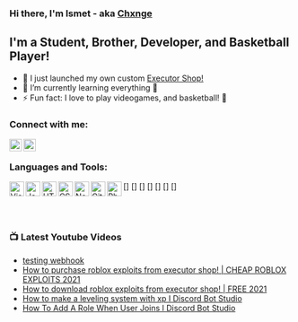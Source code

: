 ### Hi there, I'm Ismet - aka [Chxnge][website]

## I'm a Student, Brother, Developer, and Basketball Player!
- 🔭 I just launched my own custom [Executor Shop!][discord]
- 🌱 I’m currently learning everything 🤣
- ⚡ Fun fact: I love to play videogames, and basketball! 🤣

### Connect with me:

[<img align="left" alt="https://www.youtube.com/channel/UCPEaJgSmjer00nbHH2HTC8A" width="22px" src="https://cdn.jsdelivr.net/npm/simple-icons@v4/icons/youtube.svg" />][website]
[<img align="left" alt="https://discord.com/invite/NwhTn79nKX" width="22px" src="https://cdn.jsdelivr.net/npm/simple-icons@v4/icons/discord.svg" />][discord]

<br />

### Languages and Tools:

[<img align="left" alt="Visual Studio Code" width="26px" src="https://cdn.jsdelivr.net/npm/simple-icons@v4/icons/visualstudiocode.svg" />]
[<img align="left" alt="Javascript" width="26px" src="https://cdn.jsdelivr.net/npm/simple-icons@v4/icons/javascript.svg" />]
[<img align="left" alt="HTML5" width="26px" src="https://cdn.jsdelivr.net/npm/simple-icons@v4/icons/html5.svg" />]
[<img align="left" alt="CSS" width="26px" src="https://cdn.jsdelivr.net/npm/simple-icons@v4/icons/css3.svg" />]
[<img align="left" alt="NodeJS" width="26px" src="https://cdn.jsdelivr.net/npm/simple-icons@v4/icons/node-dot-js.svg" />]
[<img align="left" alt="GitHub" width="26px" src="https://cdn.jsdelivr.net/npm/simple-icons@v4/icons/github.svg" />]
[<img align="left" alt="Photoshop" width="26px" src="https://cdn.jsdelivr.net/npm/simple-icons@v4/icons/adobephotoshop.svg" />]

<br />
<br />

### 📺 Latest Youtube Videos
<!-- YOUTUBE:START -->
- [testing webhook](https://www.youtube.com/watch?v=-Eg7YMdRX9k)
- [How to purchase roblox exploits from executor shop! | CHEAP ROBLOX EXPLOITS 2021](https://www.youtube.com/watch?v=tNA_4zhHtU8)
- [How to download roblox exploits from executor shop! | FREE 2021](https://www.youtube.com/watch?v=StrHcJMaoTU)
- [How to make a leveling system with xp  I  Discord Bot Studio](https://www.youtube.com/watch?v=Dx3pldWsKmA)
- [How To Add A Role When User Joins  I  Discord Bot Studio](https://www.youtube.com/watch?v=GFCEAz9Ce4c)
<!-- YOUTUBE:END -->

[website]: https://www.youtube.com/channel/UCPEaJgSmjer00nbHH2HTC8A
[discord]: https://discord.com/invite/NwhTn79nKX